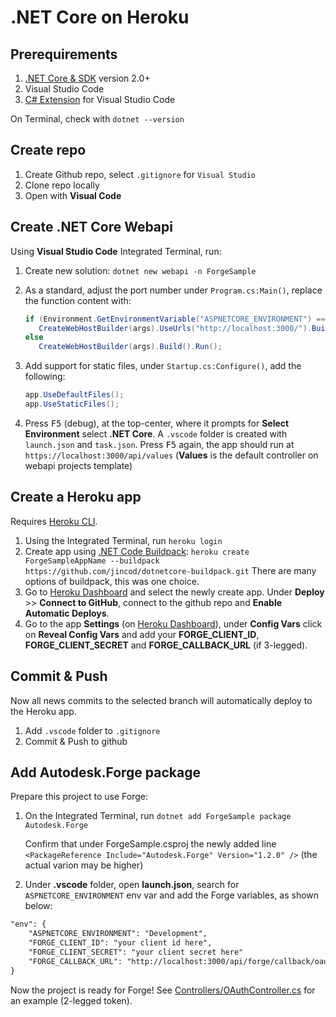 # .NET Core on Heroku

## Prerequirements

1. [.NET Core & SDK](https://www.microsoft.com/net/download) version 2.0+
2. Visual Studio Code 
3. [C# Extension](https://marketplace.visualstudio.com/items?itemName=ms-vscode.csharp) for Visual Studio Code

On Terminal, check with `dotnet --version`

## Create repo

1. Create Github repo, select `.gitignore` for `Visual Studio`
2. Clone repo locally
3. Open with **Visual Code**

## Create .NET Core Webapi

Using **Visual Studio Code** Integrated Terminal, run:

1. Create new solution: `dotnet new webapi -n ForgeSample`
2. As a standard, adjust the port number under `Program.cs:Main()`, replace the function content with: 

   ```csharp
   if (Environment.GetEnvironmentVariable("ASPNETCORE_ENVIRONMENT") == "Development")
      CreateWebHostBuilder(args).UseUrls("http://localhost:3000/").Build().Run();
   else
      CreateWebHostBuilder(args).Build().Run();
	```
  
3. Add support for static files, under `Startup.cs:Configure()`, add the following:

   ```csharp
   app.UseDefaultFiles();
   app.UseStaticFiles();
   ```
   
3. Press <kbd>F5</kbd> (debug), at the top-center, where it prompts for **Select Environment** select **.NET Core**. A `.vscode` folder is created with `launch.json` and `task.json`. Press <kbd>F5</kbd> again, the app should run at `https://localhost:3000/api/values` (**Values** is the default controller on webapi projects template)

## Create a Heroku app

Requires [Heroku CLI](https://devcenter.heroku.com/articles/heroku-cli). 

1. Using the Integrated Terminal, run `heroku login`
2. Create app using [.NET Code Buildpack](https://elements.heroku.com/buildpacks/jincod/dotnetcore-buildpack): `heroku create ForgeSampleAppName --buildpack https://github.com/jincod/dotnetcore-buildpack.git`
There are many options of buildpack, this was one choice.
3. Go to [Heroku Dashboard](https://dashboard.heroku.com/apps) and select the newly create app. Under **Deploy** >> **Connect to GitHub**, connect to the github repo and **Enable Automatic Deploys**. 
4. Go to the app **Settings** (on [Heroku Dashboard](https://dashboard.heroku.com/apps)), under **Config Vars** click on **Reveal Config Vars** and add your **FORGE\_CLIENT\_ID**, **FORGE\_CLIENT\_SECRET** and **FORGE\_CALLBACK\_URL** (if 3-legged).

## Commit & Push

Now all news commits to the selected branch will automatically deploy to the Heroku app.

1. Add `.vscode` folder to `.gitignore`
2. Commit & Push to github

## Add Autodesk.Forge package

Prepare this project to use Forge:

1. On the Integrated Terminal, run `dotnet add ForgeSample package Autodesk.Forge`

   Confirm that under ForgeSample.csproj the newly added line `<PackageReference Include="Autodesk.Forge" Version="1.2.0" />` (the actual varion may be higher)

2. Under **.vscode** folder, open **launch.json**, search for `ASPNETCORE_ENVIRONMENT` env var and add the Forge variables, as shown below:

```xml
"env": {
    "ASPNETCORE_ENVIRONMENT": "Development",
    "FORGE_CLIENT_ID": "your client id here",
    "FORGE_CLIENT_SECRET": "your client secret here"
    "FORGE_CALLBACK_URL": "http://localhost:3000/api/forge/callback/oauth"
}
```

Now the project is ready for Forge! See [Controllers/OAuthController.cs](ForgeSample/Controllers/OAuthController.cs) for an example (2-legged token).
